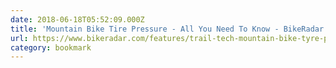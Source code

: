 ```yaml
---
date: 2018-06-18T05:52:09.000Z
title: 'Mountain Bike Tire Pressure - All You Need To Know - BikeRadar'
url: https://www.bikeradar.com/features/trail-tech-mountain-bike-tyre-pressure-all-you-need-to-know/
category: bookmark
---
```

